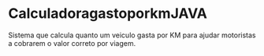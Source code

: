 # CalculadoragastoporkmJAVA
Sistema que calcula quanto um veiculo gasta por KM para ajudar motoristas a cobrarem o valor correto por viagem.
